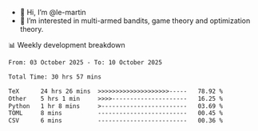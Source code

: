 - 👋 Hi, I’m @le-martin
- 👀 I’m interested in multi-armed bandits, game theory and optimization theory.
<!---- 💞️ I’m looking to collaborate on ...
- 📫 How to reach me ...-->

<!---
Tutorial for using WakaTime stats in GitHub profile: https://github.com/athul/waka-readme
-->

📊 Weekly development breakdown
<!--START_SECTION:waka-->

```txt
From: 03 October 2025 - To: 10 October 2025

Total Time: 30 hrs 57 mins

TeX      24 hrs 26 mins  >>>>>>>>>>>>>>>>>>>>-----   78.92 %
Other    5 hrs 1 min     >>>>---------------------   16.25 %
Python   1 hr 8 mins     >------------------------   03.69 %
TOML     8 mins          -------------------------   00.45 %
CSV      6 mins          -------------------------   00.36 %
```

<!--END_SECTION:waka-->

<!---
le-martin/le-martin is a ✨ special ✨ repository because its `README.md` (this file) appears on your GitHub profile.
You can click the Preview link to take a look at your changes.
--->
